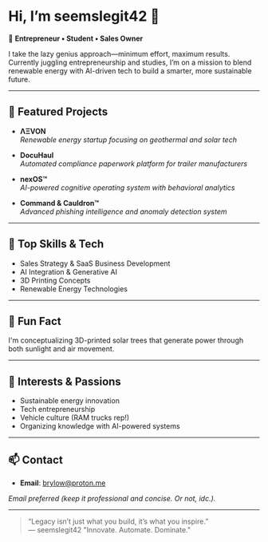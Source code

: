 # Hi, I’m seemslegit42 👋

🚀 **Entrepreneur • Student • Sales Owner**

I take the lazy genius approach—minimum effort, maximum results. Currently juggling entrepreneurship and studies, I’m on a mission to blend renewable energy with AI-driven tech to build a smarter, more sustainable future.

---

## 🌟 Featured Projects

- **ΛΞVON**  
  *Renewable energy startup focusing on geothermal and solar tech*

- **DocuHaul**  
  *Automated compliance paperwork platform for trailer manufacturers*

- **nexOS™**  
  *AI-powered cognitive operating system with behavioral analytics*

- **Command & Cauldron™**  
  *Advanced phishing intelligence and anomaly detection system*

---

## 🧰 Top Skills & Tech

- Sales Strategy & SaaS Business Development
- AI Integration & Generative AI
- 3D Printing Concepts
- Renewable Energy Technologies

---

## 🔬 Fun Fact

I'm conceptualizing 3D-printed solar trees that generate power through both sunlight and air movement.

---

## 🌱 Interests & Passions

- Sustainable energy innovation
- Tech entrepreneurship
- Vehicle culture (RAM trucks rep!)
- Organizing knowledge with AI-powered systems

---

## 📫 Contact

- **Email**: [brylow@proton.me](mailto:brylow@proton.me)


*Email preferred (keep it professional and concise. Or not, idc.).*

---

> “Legacy isn’t just what you build, it’s what you inspire.”  
> — seemslegit42
> "Innovate. Automate. Dominate."

<!---
seemslegit42/seemslegit42 is a ✨ special ✨ repository because its `README.md` (this file) appears on your GitHub profile.
You can click the Preview link to take a look at your changes.
--->
